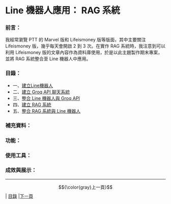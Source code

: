 # Line 機器人應用： RAG 系統

### 前言：
我經常瀏覽 PTT 的 Marvel 版和 Lifeismoney 版等版面，其中主要關注 Lifeismoney 版，幾乎每天會開啟 2 到 3 次。在實作 RAG 系統時，我注意到可以利用 Lifeismoney 版的文章內容作為資料庫使用，於是以此主題製作期末專案，並將 RAG 系統整合至 Line 機器人中應用。

### 目錄：
*  一、[建立Line機器人](STEP_1.md)
*  二、[建立 Groq API 聊天系統](STEP_2.md)
*  三、[整合 Line 機器人與 Groq API](STEP_3.md)
*  四、[建立 RAG 系統](STEP_4.md)
*  五、[整合 RAG 系統與 Line 機器人](STEP_5.md)

### 補充資料：

### 功能：

### 使用工具：

### 成效與展示：

---

$${\color{gray}上一頁}$$| [目錄](README.md) |[下一頁](STEP_1.md)
